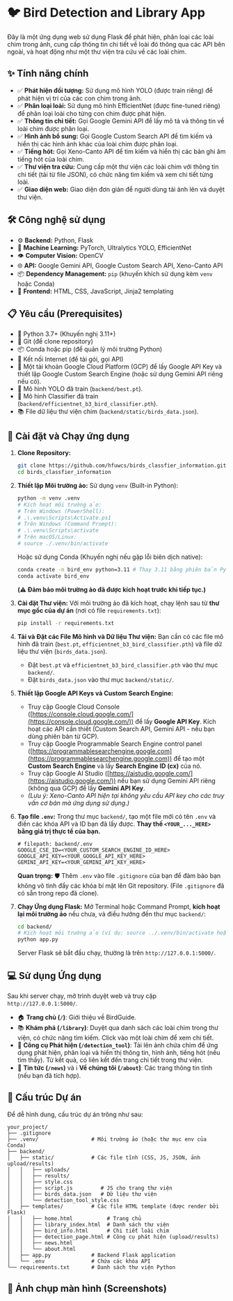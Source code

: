 # 🐦 Bird Detection and Library App

Đây là một ứng dụng web sử dụng Flask để phát hiện, phân loại các loài chim trong ảnh, cung cấp thông tin chi tiết về loài đó thông qua các API bên ngoài, và hoạt động như một thư viện tra cứu về các loài chim.

## ✨ Tính năng chính

*   ✅ **Phát hiện đối tượng:** Sử dụng mô hình YOLO (được train riêng) để phát hiện vị trí của các con chim trong ảnh.
*   ✅ **Phân loại loài:** Sử dụng mô hình EfficientNet (được fine-tuned riêng) để phân loại loài cho từng con chim được phát hiện.
*   ✅ **Thông tin chi tiết:** Gọi Google Gemini API để lấy mô tả và thông tin về loài chim được phân loại.
*   ✅ **Hình ảnh bổ sung:** Gọi Google Custom Search API để tìm kiếm và hiển thị các hình ảnh khác của loài chim được phân loại.
*   ✅ **Tiếng hót:** Gọi Xeno-Canto API để tìm kiếm và hiển thị các bản ghi âm tiếng hót của loài chim.
*   ✅ **Thư viện tra cứu:** Cung cấp một thư viện các loài chim với thông tin chi tiết (tải từ file JSON), có chức năng tìm kiếm và xem chi tiết từng loài.
*   ✅ **Giao diện web:** Giao diện đơn giản để người dùng tải ảnh lên và duyệt thư viện.

## 🛠️ Công nghệ sử dụng

*   ⚙️ **Backend:** Python, Flask
*   🧠 **Machine Learning:** PyTorch, Ultralytics YOLO, EfficientNet
*   👁️ **Computer Vision:** OpenCV
*   🌐 **API:** Google Gemini API, Google Custom Search API, Xeno-Canto API
*   📦 **Dependency Management:** `pip` (khuyến khích sử dụng kèm `venv` hoặc Conda)
*   🎨 **Frontend:** HTML, CSS, JavaScript, Jinja2 templating

## 📋 Yêu cầu (Prerequisites)

*   🐍 Python 3.7+ (Khuyến nghị 3.11+)
*   🐙 Git (để clone repository)
*   📦 Conda hoặc pip (để quản lý môi trường Python)
*   📶 Kết nối Internet (để tải gói, gọi API)
*   🔑 Một tài khoản Google Cloud Platform (GCP) để lấy Google API Key và thiết lập Google Custom Search Engine (hoặc sử dụng Gemini API riêng nếu có).
*   🤖 Mô hình YOLO đã train (`backend/best.pt`).
*   🤖 Mô hình Classifier đã train (`backend/efficientnet_b3_bird_classifier.pth`).
*   📚 File dữ liệu thư viện chim (`backend/static/birds_data.json`).

## 🚀 Cài đặt và Chạy ứng dụng

1.  **Clone Repository:**
    ```bash
    git clone https://github.com/hfuwcs/birds_classfier_information.git
    cd birds_classfier_information
    ```

2.  **Thiết lập Môi trường ảo:**
    Sử dụng `venv` (Built-in Python):
    ```bash
    python -m venv .venv
    # Kích hoạt môi trường ảo:
    # Trên Windows (PowerShell):
    # .\.venv\Scripts\Activate.ps1
    # Trên Windows (Command Prompt):
    # .\.venv\Scripts\activate
    # Trên macOS/Linux:
    # source ./.venv/bin/activate
    ```
    Hoặc sử dụng Conda (Khuyến nghị nếu gặp lỗi biên dịch native):
    ```bash
    conda create -n bird_env python=3.11 # Thay 3.11 bằng phiên bản Python bạn muốn
    conda activate bird_env
    ```
    **(⚠️ Đảm bảo môi trường ảo đã được kích hoạt trước khi tiếp tục.)**

3.  **Cài đặt Thư viện:**
    Với môi trường ảo đã kích hoạt, chạy lệnh sau từ **thư mục gốc của dự án** (nơi có file `requirements.txt`):
    ```bash
    pip install -r requirements.txt
    ```

4.  **Tải và Đặt các File Mô hình và Dữ liệu Thư viện:**
    Bạn cần có các file mô hình đã train (`best.pt`, `efficientnet_b3_bird_classifier.pth`) và file dữ liệu thư viện (`birds_data.json`).
    *   Đặt `best.pt` và `efficientnet_b3_bird_classifier.pth` vào thư mục `backend/`.
    *   Đặt `birds_data.json` vào thư mục `backend/static/`.

5.  **Thiết lập Google API Keys và Custom Search Engine:**
    *   Truy cập Google Cloud Console ([https://console.cloud.google.com/](https://console.cloud.google.com/)) để lấy **Google API Key**. Kích hoạt các API cần thiết (Custom Search API, Gemini API - nếu bạn dùng phiên bản từ GCP).
    *   Truy cập Google Programmable Search Engine control panel ([https://programmablesearchengine.google.com](https://programmablesearchengine.google.com)) để tạo một **Custom Search Engine** và lấy **Search Engine ID (cx)** của nó.
    *   Truy cập Google AI Studio ([https://aistudio.google.com/](https://aistudio.google.com/)) nếu bạn sử dụng Gemini API riêng (không qua GCP) để lấy **Gemini API Key**.
    *   *(Lưu ý: Xeno-Canto API hiện tại không yêu cầu API key cho các truy vấn cơ bản mà ứng dụng sử dụng.)*

6.  **Tạo file `.env`:**
    Trong thư mục `backend/`, tạo một file mới có tên `.env` và điền các khóa API và ID bạn đã lấy được. **Thay thế `<YOUR_..._HERE>` bằng giá trị thực tế của bạn.**
    ```dotenv
    # filepath: backend/.env
    GOOGLE_CSE_ID=<YOUR_CUSTOM_SEARCH_ENGINE_ID_HERE>
    GOOGLE_API_KEY=<YOUR_GOOGLE_API_KEY_HERE>
    GEMINI_API_KEY=<YOUR_GEMINI_API_KEY_HERE>
    ```
    **Quan trọng:** 🛡️ Thêm `.env` vào file `.gitignore` của bạn để đảm bảo bạn không vô tình đẩy các khóa bí mật lên Git repository. (File `.gitignore` đã có sẵn trong repo đã clone).

7.  **Chạy Ứng dụng Flask:**
    Mở Terminal hoặc Command Prompt, **kích hoạt lại môi trường ảo** nếu chưa, và điều hướng đến thư mục `backend/`:
    ```bash
    cd backend/
    # Kích hoạt môi trường ảo (ví dụ: source ../.venv/bin/activate hoặc conda activate bird_env)
    python app.py
    ```
    Server Flask sẽ bắt đầu chạy, thường là trên `http://127.0.0.1:5000/`.

## 💻 Sử dụng Ứng dụng

Sau khi server chạy, mở trình duyệt web và truy cập `http://127.0.0.1:5000/`.

*   🏠 **Trang chủ (`/`)**: Giới thiệu về BirdGuide.
*   📚 **Khám phá (`/library`)**: Duyệt qua danh sách các loài chim trong thư viện, có chức năng tìm kiếm. Click vào một loài chim để xem chi tiết.
*   🔎 **Công cụ Phát hiện (`/detection_tool`)**: Tải lên ảnh chứa chim để ứng dụng phát hiện, phân loại và hiển thị thông tin, hình ảnh, tiếng hót (nếu tìm thấy). Từ kết quả, có liên kết đến trang chi tiết trong thư viện.
*   📰 **Tin tức (`/news`)** và ℹ️ **Về chúng tôi (`/about`)**: Các trang thông tin tĩnh (nếu bạn đã tích hợp).

## 📁 Cấu trúc Dự án

Để dễ hình dung, cấu trúc dự án trông như sau:

```
your_project/
├── .gitignore
├── .venv/                 # Môi trường ảo (hoặc thư mục env của Conda)
├── backend/
│   ├── static/            # Các file tĩnh (CSS, JS, JSON, ảnh upload/results)
│   │   ├── uploads/
│   │   ├── results/
│   │   ├── style.css
│   │   ├── script.js         # JS cho trang thư viện
│   │   ├── birds_data.json   # Dữ liệu thư viện
│   │   └── detection_tool_style.css
│   ├── templates/         # Các file HTML template (được render bởi Flask)
│   │   ├── home.html           # Trang chủ
│   │   ├── library_index.html  # Danh sách thư viện
│   │   ├── bird_info.html      # Chi tiết loài chim
│   │   ├── detection_page.html # Công cụ phát hiện (upload/results)
│   │   ├── news.html
│   │   └── about.html
│   ├── app.py             # Backend Flask application
│   └── .env               # Chứa các khóa API
└── requirements.txt       # Danh sách thư viện Python
```

## 📸 Ảnh chụp màn hình (Screenshots)
